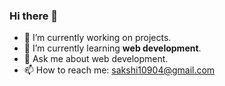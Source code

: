### Hi there 👋



- 🔭 I’m currently working on projects.
- 🌱 I’m currently learning **web development**.
- 💬 Ask me about web development.
- 📫 How to reach me: sakshi10904@gmail.com

